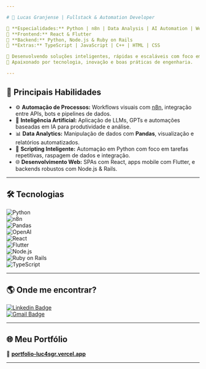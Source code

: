 ```yaml
---

# 🚀 Lucas Granjense | Fullstack & Automation Developer  

🔹 **Especialidades:** Python | n8n | Data Analysis | AI Automation | Web Dev  
🔹 **Frontend:** React & Flutter  
🔹 **Backend:** Python, Node.js & Ruby on Rails  
🔹 **Extras:** TypeScript | JavaScript | C++ | HTML | CSS  

🎯 Desenvolvendo soluções inteligentes, rápidas e escaláveis com foco em **produtividade, automação e dados**.  
📍 Apaixonado por tecnologia, inovação e boas práticas de engenharia.  

---
```


## 🧠 Principais Habilidades  

- ⚙️ **Automação de Processos:** Workflows visuais com [n8n](https://n8n.io), integração entre APIs, bots e pipelines de dados.  
- 🧬 **Inteligência Artificial:** Aplicação de LLMs, GPTs e automações baseadas em IA para produtividade e análise.  
- 📊 **Data Analytics:** Manipulação de dados com **Pandas**, visualização e relatórios automatizados.  
- 🧪 **Scripting Inteligente:** Automação em Python com foco em tarefas repetitivas, raspagem de dados e integração.  
- 🌐 **Desenvolvimento Web:** SPAs com React, apps mobile com Flutter, e backends robustos com Node.js & Rails.  

---

## 🛠️ Tecnologias  

![Python](https://img.shields.io/badge/-Python-3776AB?style=flat-square&logo=python&logoColor=white)  
![n8n](https://img.shields.io/badge/-n8n-FF6A00?style=flat-square&logo=n8n&logoColor=white)  
![Pandas](https://img.shields.io/badge/-Pandas-150458?style=flat-square&logo=pandas&logoColor=white)  
![OpenAI](https://img.shields.io/badge/-OpenAI-412991?style=flat-square&logo=openai&logoColor=white)  
![React](https://img.shields.io/badge/-React-61DAFB?style=flat-square&logo=react&logoColor=white)  
![Flutter](https://img.shields.io/badge/-Flutter-02569B?style=flat-square&logo=flutter&logoColor=white)  
![Node.js](https://img.shields.io/badge/-Node.js-339933?style=flat-square&logo=node.js&logoColor=white)  
![Ruby on Rails](https://img.shields.io/badge/-Ruby%20on%20Rails-CC0000?style=flat-square&logo=ruby-on-rails&logoColor=white)  
![TypeScript](https://img.shields.io/badge/-TypeScript-007ACC?style=flat-square&logo=typescript&logoColor=white)  

---

## 🌎 Onde me encontrar?  

[![Linkedin Badge](https://img.shields.io/badge/-Lucas%20Granjense-0077B5?style=flat-square&logo=Linkedin&logoColor=white&link=https://www.linkedin.com/in/lucas-granjense-5869811b8/)](https://www.linkedin.com/in/lucas-granjense-5869811b8/)  
[![Gmail Badge](https://img.shields.io/badge/-23.lucasdoliveira@gmail.com-D14836?style=flat-square&logo=Gmail&logoColor=white&link=mailto:23.lucasdoliveira@gmail.com)](mailto:23.lucasdoliveira@gmail.com)  

---

## 🌐 Meu Portfólio  
🔗 **[portfolio-luc4sgr.vercel.app](https://portfolio-luc4sgr.vercel.app/)**  

---
